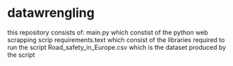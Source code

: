 # datawrengling

this repository consists of:
main.py which constist of the python web scrapping scrip
requirements.text which consist of the libraries required to run the script
Road_safety_in_Europe.csv which is the dataset produced by the script
